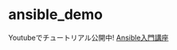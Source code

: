 # ansible_demo

Youtubeでチュートリアル公開中!
[Ansible入門講座](https://www.youtube.com/watch?v=LKSWE_endX8&list=PL_RwLDGrI9OukEWiXyLWKxy-ccuBReL-o)
